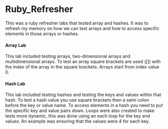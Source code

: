 # Ruby_Refresher

This was a ruby refresher labs that tested array and hashes. It was to refresh my memory on how we can test arrays and how to access specific elements in those arrays or hashes. 

#### Array Lab

This lab included testing arrays, two-dimensional arrays and multidimensional arrays. To test an array square brackets are used ([]) with the index of the array in the square brackets. Arrays start from index value 0.

#### Hash Lab

This lab included testing hashes and testing the keys and values within that hash. To test a hash value you use square brackets then a semi colon before the key or value name. To access elements in a hash you need to put the specific key and value pairs down. Loops were also created to make tests more dynamic, this was done using an each loop for the key and values. An example was ensuring that the values were 4 for each key.
